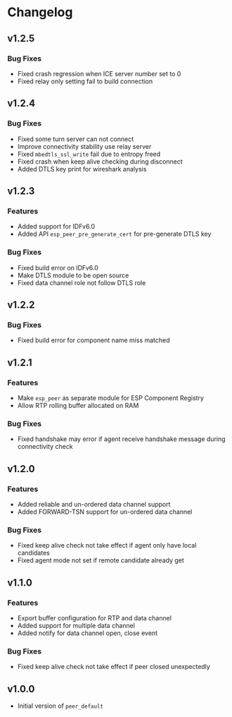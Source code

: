 # Changelog

## v1.2.5

### Bug Fixes

- Fixed crash regression when ICE server number set to 0
- Fixed relay only setting fail to build connection

## v1.2.4

### Bug Fixes

- Fixed some turn server can not connect
- Improve connectivity stability use relay server
- Fixed `mbedtls_ssl_write` fail due to entropy freed
- Fixed crash when keep alive checking during disconnect
- Added DTLS key print for wireshark analysis

## v1.2.3

### Features

- Added support for IDFv6.0
- Added API `esp_peer_pre_generate_cert` for pre-generate DTLS key

### Bug Fixes

- Fixed build error on IDFv6.0
- Make DTLS module to be open source
- Fixed data channel role not follow DTLS role

## v1.2.2

### Bug Fixes

- Fixed build error for component name miss matched

## v1.2.1

### Features

- Make `esp_peer` as separate module for ESP Component Registry
- Allow RTP rolling buffer allocated on RAM

### Bug Fixes

- Fixed handshake may error if agent receive handshake message during connectivity check

## v1.2.0

### Features

- Added reliable and un-ordered data channel support
- Added FORWARD-TSN support for un-ordered data channel

### Bug Fixes

- Fixed keep alive check not take effect if agent only have local candidates
- Fixed agent mode not set if remote candidate already get

## v1.1.0

### Features

- Export buffer configuration for RTP and data channel
- Added support for multiple data channel
- Added notify for data channel open, close event

### Bug Fixes

- Fixed keep alive check not take effect if peer closed unexpectedly


## v1.0.0

- Initial version of `peer_default`
